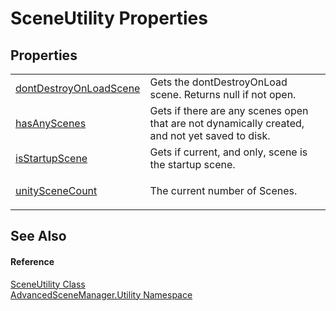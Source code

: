 # SceneUtility Properties




## Properties
<table>
<tr>
<td><a href="P_AdvancedSceneManager_Utility_SceneUtility_dontDestroyOnLoadScene.md">dontDestroyOnLoadScene</a></td>
<td>Gets the dontDestroyOnLoad scene. Returns null if not open.</td></tr>
<tr>
<td><a href="P_AdvancedSceneManager_Utility_SceneUtility_hasAnyScenes.md">hasAnyScenes</a></td>
<td>Gets if there are any scenes open that are not dynamically created, and not yet saved to disk.</td></tr>
<tr>
<td><a href="P_AdvancedSceneManager_Utility_SceneUtility_isStartupScene.md">isStartupScene</a></td>
<td>Gets if current, and only, scene is the startup scene.</td></tr>
<tr>
<td><a href="P_AdvancedSceneManager_Utility_SceneUtility_unitySceneCount.md">unitySceneCount</a></td>
<td><p>The current number of Scenes.</p></td></tr>
</table>

## See Also


#### Reference
<a href="T_AdvancedSceneManager_Utility_SceneUtility.md">SceneUtility Class</a>  
<a href="N_AdvancedSceneManager_Utility.md">AdvancedSceneManager.Utility Namespace</a>  
